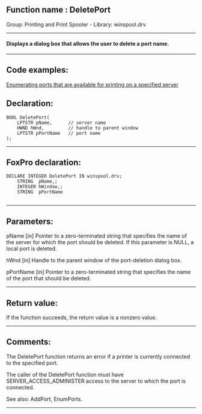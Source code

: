 
## Function name : DeletePort
Group: Printing and Print Spooler - Library: winspool.drv    
***  


#### Displays a dialog box that allows the user to delete a port name.
***  


## Code examples:
[Enumerating ports that are available for printing on a specified server](../../samples/sample_334.md)  

## Declaration:
```foxpro  
BOOL DeletePort(
	LPTSTR pName,      // server name
	HWND hWnd,         // handle to parent window
	LPTSTR pPortName   // port name
);  
```  
***  


## FoxPro declaration:
```foxpro  
DECLARE INTEGER DeletePort IN winspool.drv;
	STRING  pName,;
	INTEGER hWindow,;
	STRING  pPortName
  
```  
***  


## Parameters:
pName 
[in] Pointer to a zero-terminated string that specifies the name of the server for which the port should be deleted. If this parameter is NULL, a local port is deleted. 

hWnd 
[in] Handle to the parent window of the port-deletion dialog box. 

pPortName 
[in] Pointer to a zero-terminated string that specifies the name of the port that should be deleted. 
  
***  


## Return value:
If the function succeeds, the return value is a nonzero value.  
***  


## Comments:
The DeletePort function returns an error if a printer is currently connected to the specified port.   
  
The caller of the DeletePort function must have SERVER_ACCESS_ADMINISTER access to the server to which the port is connected.  
  
See also: AddPort, EnumPorts.  
  
***  

